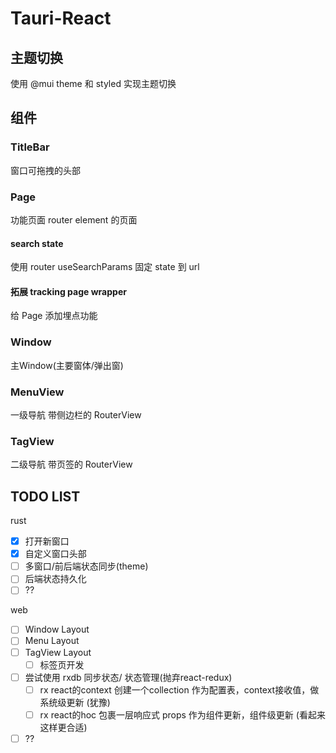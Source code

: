 # Tauri-React

## 主题切换

使用 @mui theme 和 styled 实现主题切换

## 组件

### TitleBar

窗口可拖拽的头部

### Page

功能页面
router element 的页面

#### search state

使用 router useSearchParams 固定 state 到 url

#### 拓展 tracking page wrapper

给 Page 添加埋点功能

### Window

主Window(主要窗体/弹出窗)

### MenuView

一级导航
带侧边栏的 RouterView

### TagView

二级导航
带页签的 RouterView

## TODO LIST

rust

- [x] 打开新窗口
- [x] 自定义窗口头部
- [ ] 多窗口/前后端状态同步(theme)
- [ ] 后端状态持久化
- [ ] ??

web

- [ ] Window Layout  
- [ ] Menu Layout
- [ ] TagView Layout
  - [ ] 标签页开发
- [ ] 尝试使用 rxdb 同步状态/ 状态管理(抛弃react-redux)
  - [ ] rx react的context 创建一个collection 作为配置表，context接收值，做系统级更新 (犹豫)
  - [ ] rx react的hoc 包裹一层响应式 props 作为组件更新，组件级更新 (看起来这样更合适)
- [ ] ??

